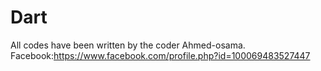 # Dart
All codes have been written by the coder Ahmed-osama.
Facebook:https://www.facebook.com/profile.php?id=100069483527447
